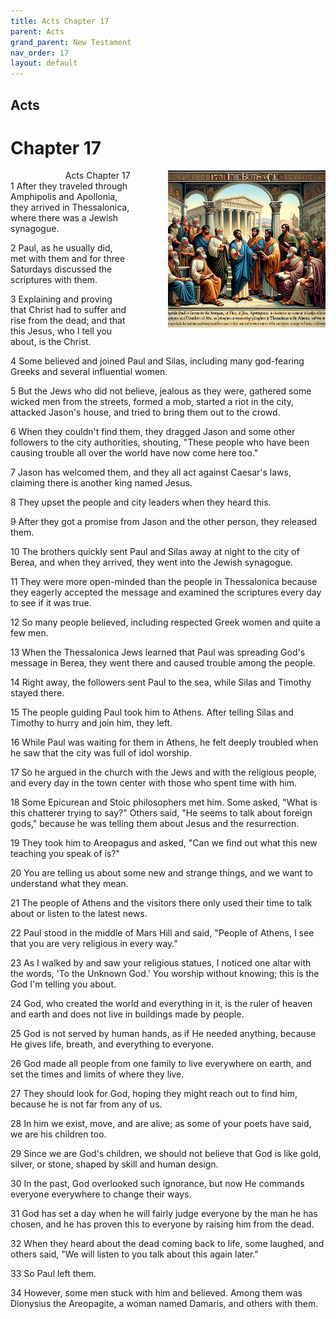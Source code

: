 ```yaml
---
title: Acts Chapter 17
parent: Acts
grand_parent: New Testament
nav_order: 17
layout: default
---
```


## Acts

# Chapter 17

<div style="clear: both; text-align: right;">
    <div style="max-width: 50%; height: auto; float: right; margin: 0 0 10px 10px; padding-left: 10%;">
        <img src="/assets/Image/Acts/500/17.jpg" alt="Acts Chapter 17" class="chapter-image">
    </div>
    <figcaption style="font-size: 14px; text-align: right;">Acts Chapter 17</figcaption>
</div>
1 After they traveled through Amphipolis and Apollonia, they arrived in Thessalonica, where there was a Jewish synagogue.

2 Paul, as he usually did, met with them and for three Saturdays discussed the scriptures with them.

3 Explaining and proving that Christ had to suffer and rise from the dead; and that this Jesus, who I tell you about, is the Christ.

4 Some believed and joined Paul and Silas, including many god-fearing Greeks and several influential women.

5 But the Jews who did not believe, jealous as they were, gathered some wicked men from the streets, formed a mob, started a riot in the city, attacked Jason's house, and tried to bring them out to the crowd.

6 When they couldn't find them, they dragged Jason and some other followers to the city authorities, shouting, "These people who have been causing trouble all over the world have now come here too."

7 Jason has welcomed them, and they all act against Caesar's laws, claiming there is another king named Jesus.

8 They upset the people and city leaders when they heard this.

9 After they got a promise from Jason and the other person, they released them.

10 The brothers quickly sent Paul and Silas away at night to the city of Berea, and when they arrived, they went into the Jewish synagogue.

11 They were more open-minded than the people in Thessalonica because they eagerly accepted the message and examined the scriptures every day to see if it was true.

12 So many people believed, including respected Greek women and quite a few men.

13 When the Thessalonica Jews learned that Paul was spreading God's message in Berea, they went there and caused trouble among the people.

14 Right away, the followers sent Paul to the sea, while Silas and Timothy stayed there.

15 The people guiding Paul took him to Athens. After telling Silas and Timothy to hurry and join him, they left.

16 While Paul was waiting for them in Athens, he felt deeply troubled when he saw that the city was full of idol worship.

17 So he argued in the church with the Jews and with the religious people, and every day in the town center with those who spent time with him.

18 Some Epicurean and Stoic philosophers met him. Some asked, "What is this chatterer trying to say?" Others said, "He seems to talk about foreign gods," because he was telling them about Jesus and the resurrection.

19 They took him to Areopagus and asked, "Can we find out what this new teaching you speak of is?"

20 You are telling us about some new and strange things, and we want to understand what they mean.

21 The people of Athens and the visitors there only used their time to talk about or listen to the latest news.

22 Paul stood in the middle of Mars Hill and said, "People of Athens, I see that you are very religious in every way."

23 As I walked by and saw your religious statues, I noticed one altar with the words, 'To the Unknown God.' You worship without knowing; this is the God I'm telling you about.

24 God, who created the world and everything in it, is the ruler of heaven and earth and does not live in buildings made by people.

25 God is not served by human hands, as if He needed anything, because He gives life, breath, and everything to everyone.

26 God made all people from one family to live everywhere on earth, and set the times and limits of where they live.

27 They should look for God, hoping they might reach out to find him, because he is not far from any of us.

28 In him we exist, move, and are alive; as some of your poets have said, we are his children too.

29 Since we are God's children, we should not believe that God is like gold, silver, or stone, shaped by skill and human design.

30 In the past, God overlooked such ignorance, but now He commands everyone everywhere to change their ways.

31 God has set a day when he will fairly judge everyone by the man he has chosen, and he has proven this to everyone by raising him from the dead.

32 When they heard about the dead coming back to life, some laughed, and others said, "We will listen to you talk about this again later."

33 So Paul left them.

34 However, some men stuck with him and believed. Among them was Dionysius the Areopagite, a woman named Damaris, and others with them.


